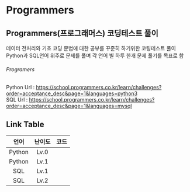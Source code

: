 # Programmers
## Programmers(프로그래머스) 코딩테스트 풀이
데이터 전처리와 기초 코딩 문법에 대한 공부를 꾸준히 하기위한 코팅테스트 풀이 <br>
Python과 SQL언어 위주로 문제를 풀며 각 언어 별 하루 한개 문제 풀기를 목표로 함<br>

###### Programers
Python Url : https://school.programmers.co.kr/learn/challenges?order=acceptance_desc&page=1&languages=python3 <br>
SQL Url : https://school.programmers.co.kr/learn/challenges?order=acceptance_desc&page=1&languages=mysql

## Link Table
|언어|난이도|코드|
|:--------:|:--------:|:--------:|
| Python | Lv.0 | |
| Python | Lv.1 | |
| SQL | Lv.1 | |
| SQL | Lv.2 | |







